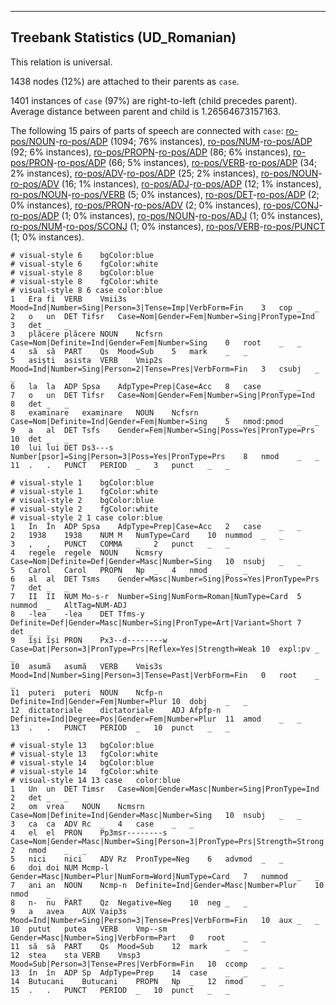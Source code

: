 

--------------------------------------------------------------------------------

## Treebank Statistics (UD_Romanian)

This relation is universal.

1438 nodes (12%) are attached to their parents as `case`.

1401 instances of `case` (97%) are right-to-left (child precedes parent).
Average distance between parent and child is 1.26564673157163.

The following 15 pairs of parts of speech are connected with `case`: [ro-pos/NOUN]()-[ro-pos/ADP]() (1094; 76% instances), [ro-pos/NUM]()-[ro-pos/ADP]() (92; 6% instances), [ro-pos/PROPN]()-[ro-pos/ADP]() (86; 6% instances), [ro-pos/PRON]()-[ro-pos/ADP]() (66; 5% instances), [ro-pos/VERB]()-[ro-pos/ADP]() (34; 2% instances), [ro-pos/ADV]()-[ro-pos/ADP]() (25; 2% instances), [ro-pos/NOUN]()-[ro-pos/ADV]() (16; 1% instances), [ro-pos/ADJ]()-[ro-pos/ADP]() (12; 1% instances), [ro-pos/NOUN]()-[ro-pos/VERB]() (5; 0% instances), [ro-pos/DET]()-[ro-pos/ADP]() (2; 0% instances), [ro-pos/PRON]()-[ro-pos/ADV]() (2; 0% instances), [ro-pos/CONJ]()-[ro-pos/ADP]() (1; 0% instances), [ro-pos/NOUN]()-[ro-pos/ADJ]() (1; 0% instances), [ro-pos/NUM]()-[ro-pos/SCONJ]() (1; 0% instances), [ro-pos/VERB]()-[ro-pos/PUNCT]() (1; 0% instances).


~~~ conllu
# visual-style 6	bgColor:blue
# visual-style 6	fgColor:white
# visual-style 8	bgColor:blue
# visual-style 8	fgColor:white
# visual-style 8 6 case	color:blue
1	Era	fi	VERB	Vmii3s	Mood=Ind|Number=Sing|Person=3|Tense=Imp|VerbForm=Fin	3	cop	_	_
2	o	un	DET	Tifsr	Case=Nom|Gender=Fem|Number=Sing|PronType=Ind	3	det	_	_
3	plăcere	plăcere	NOUN	Ncfsrn	Case=Nom|Definite=Ind|Gender=Fem|Number=Sing	0	root	_	_
4	să	să	PART	Qs	Mood=Sub	5	mark	_	_
5	asiști	asista	VERB	Vmip2s	Mood=Ind|Number=Sing|Person=2|Tense=Pres|VerbForm=Fin	3	csubj	_	_
6	la	la	ADP	Spsa	AdpType=Prep|Case=Acc	8	case	_	_
7	o	un	DET	Tifsr	Case=Nom|Gender=Fem|Number=Sing|PronType=Ind	8	det	_	_
8	examinare	examinare	NOUN	Ncfsrn	Case=Nom|Definite=Ind|Gender=Fem|Number=Sing	5	nmod:pmod	_	_
9	a	al	DET	Tsfs	Gender=Fem|Number=Sing|Poss=Yes|PronType=Prs	10	det	_	_
10	lui	lui	DET	Ds3---s	Number[psor]=Sing|Person=3|Poss=Yes|PronType=Prs	8	nmod	_	_
11	.	.	PUNCT	PERIOD	_	3	punct	_	_

~~~


~~~ conllu
# visual-style 1	bgColor:blue
# visual-style 1	fgColor:white
# visual-style 2	bgColor:blue
# visual-style 2	fgColor:white
# visual-style 2 1 case	color:blue
1	În	În	ADP	Spsa	AdpType=Prep|Case=Acc	2	case	_	_
2	1938	1938	NUM	M	NumType=Card	10	nummod	_	_
3	,	,	PUNCT	COMMA	_	2	punct	_	_
4	regele	regele	NOUN	Ncmsry	Case=Nom|Definite=Def|Gender=Masc|Number=Sing	10	nsubj	_	_
5	Carol	Carol	PROPN	Np	_	4	nmod	_	_
6	al	al	DET	Tsms	Gender=Masc|Number=Sing|Poss=Yes|PronType=Prs	7	det	_	_
7	II	II	NUM	Mo-s-r	Number=Sing|NumForm=Roman|NumType=Card	5	nummod	_	AltTag=NUM-ADJ
8	-lea	-lea	DET	Tfms-y	Definite=Def|Gender=Masc|Number=Sing|PronType=Art|Variant=Short	7	det	_	_
9	își	își	PRON	Px3--d--------w	Case=Dat|Person=3|PronType=Prs|Reflex=Yes|Strength=Weak	10	expl:pv	_	_
10	asumă	asumă	VERB	Vmis3s	Mood=Ind|Number=Sing|Person=3|Tense=Past|VerbForm=Fin	0	root	_	_
11	puteri	puteri	NOUN	Ncfp-n	Definite=Ind|Gender=Fem|Number=Plur	10	dobj	_	_
12	dictatoriale	dictatoriale	ADJ	Afpfp-n	Definite=Ind|Degree=Pos|Gender=Fem|Number=Plur	11	amod	_	_
13	.	.	PUNCT	PERIOD	_	10	punct	_	_

~~~


~~~ conllu
# visual-style 13	bgColor:blue
# visual-style 13	fgColor:white
# visual-style 14	bgColor:blue
# visual-style 14	fgColor:white
# visual-style 14 13 case	color:blue
1	Un	un	DET	Timsr	Case=Nom|Gender=Masc|Number=Sing|PronType=Ind	2	det	_	_
2	om	vrea	NOUN	Ncmsrn	Case=Nom|Definite=Ind|Gender=Masc|Number=Sing	10	nsubj	_	_
3	ca	ca	ADV	Rc	_	4	case	_	_
4	el	el	PRON	Pp3msr--------s	Case=Nom|Gender=Masc|Number=Sing|Person=3|PronType=Prs|Strength=Strong	2	nmod	_	_
5	nici	nici	ADV	Rz	PronType=Neg	6	advmod	_	_
6	doi	doi	NUM	Mcmp-l	Gender=Masc|Number=Plur|NumForm=Word|NumType=Card	7	nummod	_	_
7	ani	an	NOUN	Ncmp-n	Definite=Ind|Gender=Masc|Number=Plur	10	nmod	_	_
8	n-	nu	PART	Qz	Negative=Neg	10	neg	_	_
9	a	avea	AUX	Vaip3s	Mood=Ind|Number=Sing|Person=3|Tense=Pres|VerbForm=Fin	10	aux	_	_
10	putut	putea	VERB	Vmp--sm	Gender=Masc|Number=Sing|VerbForm=Part	0	root	_	_
11	să	să	PART	Qs	Mood=Sub	12	mark	_	_
12	stea	sta	VERB	Vmsp3	Mood=Sub|Person=3|Tense=Pres|VerbForm=Fin	10	ccomp	_	_
13	în	în	ADP	Sp	AdpType=Prep	14	case	_	_
14	Butucani	Butucani	PROPN	Np	_	12	nmod	_	_
15	.	.	PUNCT	PERIOD	_	10	punct	_	_

~~~


